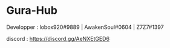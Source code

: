 # Gura-Hub

Developper : lobox920#9889 | AwakenSoul#0604 | Z7Z7#1397

discord : https://discord.gg/AeNXEtGED6
